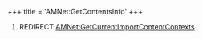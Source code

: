 +++
title = 'AMNet:GetContentsInfo'
+++

1.  REDIRECT
    [AMNet:GetCurrentImportContentContexts](AMNet:GetCurrentImportContentContexts "wikilink")
